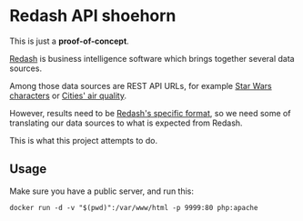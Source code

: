 Redash API shoehorn
=====

This is just a **proof-of-concept**.

[Redash](https://redash.io) is business intelligence software which brings together several data sources.

Among those data sources are REST API URLs, for example [Star Wars characters](https://swapi.co/api/people/?format=json) or [Cities' air quality](https://api.openaq.org/v1/cities).

However, results need to be [Redash's specific format](http://help.redash.io/article/120-using-a-url-as-a-data-source), so we need some of translating our data sources to what is expected from Redash.

This is what this project attempts to do.

Usage
-----

Make sure you have a public server, and run this:

    docker run -d -v "$(pwd)":/var/www/html -p 9999:80 php:apache
